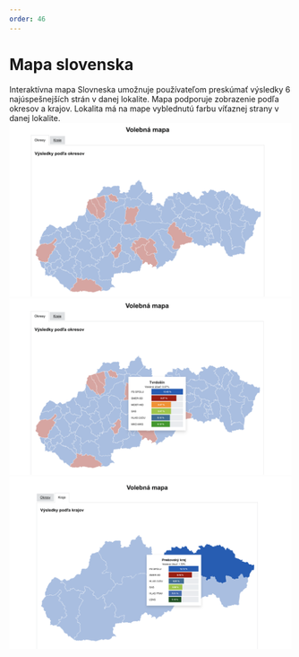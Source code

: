 ```yaml
---
order: 46
---
```


# Mapa slovenska
Interaktívna mapa Slovneska umožnuje používateľom preskúmať výsledky 6 najúspešnejších strán v danej lokalite. Mapa podporuje zobrazenie podľa okresov a krajov. Lokalita má na mape vyblednutú farbu víťaznej strany v danej lokalite.
![](/assets/images/user_guide/stats_app/map_county.png)
![](/assets/images/user_guide/stats_app/map_county_hover.png)
![](/assets/images/user_guide/stats_app/map_region_hover.png)
